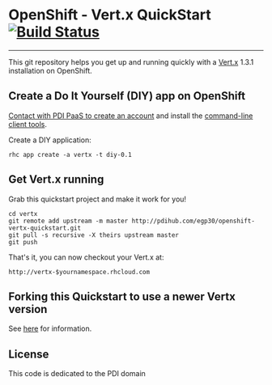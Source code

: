 OpenShift - Vert.x QuickStart  [![Build Status](https://travis-ci.org/engapa/openshift-vertx-quickstart.png)](https://travis-ci.org/engapa/openshift-vertx-quickstart)
=============================
***

This git repository helps you get up and running quickly with a [Vert.x](https://github.com/purplefox/vert.x) 1.3.1 installation on OpenShift.

Create a Do It Yourself (DIY) app on OpenShift
----------------------------------------------
<a href="mailto:engapa@aurigae.com">Contact with PDI PaaS to create an account</a> and install the <a href="https://www.openshift.com/get-started">command-line client tools</a>.

Create a DIY application:

    rhc app create -a vertx -t diy-0.1

Get Vert.x running
----------------------------
Grab this quickstart project and make it work for you!

    cd vertx
    git remote add upstream -m master http://pdihub.com/egp30/openshift-vertx-quickstart.git
    git pull -s recursive -X theirs upstream master
    git push

That's it, you can now checkout your Vert.x at:

    http://vertx-$yournamespace.rhcloud.com


Forking this Quickstart to use a newer Vertx version
-----------------------------------------------------
See [here](HowToUpdate.md) for information.

License
-------
This code is dedicated to the PDI domain
